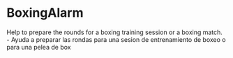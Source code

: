 # BoxingAlarm
Help to prepare the rounds for a boxing training session or a boxing match. - Ayuda a preparar las rondas para una sesion de entrenamiento de boxeo o para una pelea de box
